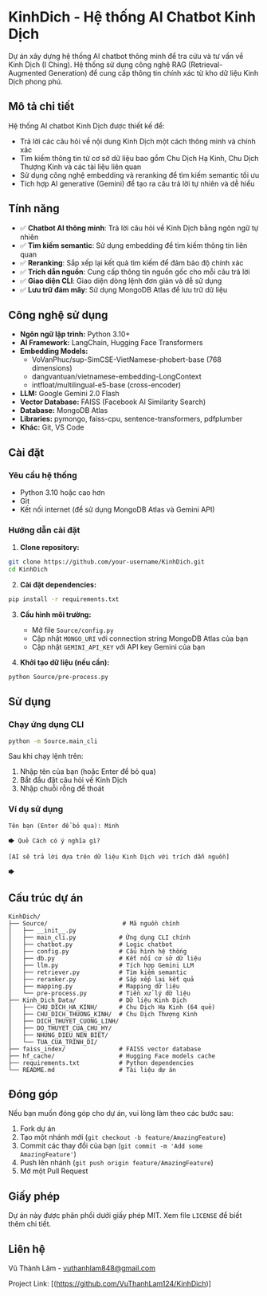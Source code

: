 # KinhDich - Hệ thống AI Chatbot Kinh Dịch

Dự án xây dựng hệ thống AI chatbot thông minh để tra cứu và tư vấn về Kinh Dịch (I Ching). Hệ thống sử dụng công nghệ RAG (Retrieval-Augmented Generation) để cung cấp thông tin chính xác từ kho dữ liệu Kinh Dịch phong phú.

## Mô tả chi tiết

Hệ thống AI chatbot Kinh Dịch được thiết kế để:
- Trả lời các câu hỏi về nội dung Kinh Dịch một cách thông minh và chính xác
- Tìm kiếm thông tin từ cơ sở dữ liệu bao gồm Chu Dịch Hạ Kinh, Chu Dịch Thượng Kinh và các tài liệu liên quan
- Sử dụng công nghệ embedding và reranking để tìm kiếm semantic tối ưu
- Tích hợp AI generative (Gemini) để tạo ra câu trả lời tự nhiên và dễ hiểu

## Tính năng

*   ✅ **Chatbot AI thông minh**: Trả lời câu hỏi về Kinh Dịch bằng ngôn ngữ tự nhiên
*   ✅ **Tìm kiếm semantic**: Sử dụng embedding để tìm kiếm thông tin liên quan
*   ✅ **Reranking**: Sắp xếp lại kết quả tìm kiếm để đảm bảo độ chính xác
*   ✅ **Trích dẫn nguồn**: Cung cấp thông tin nguồn gốc cho mỗi câu trả lời
*   ✅ **Giao diện CLI**: Giao diện dòng lệnh đơn giản và dễ sử dụng
*   ✅ **Lưu trữ đám mây**: Sử dụng MongoDB Atlas để lưu trữ dữ liệu

## Công nghệ sử dụng

*   **Ngôn ngữ lập trình:** Python 3.10+
*   **AI Framework:** LangChain, Hugging Face Transformers
*   **Embedding Models:** 
    - VoVanPhuc/sup-SimCSE-VietNamese-phobert-base (768 dimensions)
    - dangvantuan/vietnamese-embedding-LongContext
    - intfloat/multilingual-e5-base (cross-encoder)
*   **LLM:** Google Gemini 2.0 Flash
*   **Vector Database:** FAISS (Facebook AI Similarity Search)
*   **Database:** MongoDB Atlas
*   **Libraries:** pymongo, faiss-cpu, sentence-transformers, pdfplumber
*   **Khác:** Git, VS Code

## Cài đặt

### Yêu cầu hệ thống
- Python 3.10 hoặc cao hơn
- Git
- Kết nối internet (để sử dụng MongoDB Atlas và Gemini API)

### Hướng dẫn cài đặt

1. **Clone repository:**
```bash
git clone https://github.com/your-username/KinhDich.git
cd KinhDich
```

2. **Cài đặt dependencies:**
```bash
pip install -r requirements.txt
```

3. **Cấu hình môi trường:**
   - Mở file `Source/config.py`
   - Cập nhật `MONGO_URI` với connection string MongoDB Atlas của bạn
   - Cập nhật `GEMINI_API_KEY` với API key Gemini của bạn

4. **Khởi tạo dữ liệu (nếu cần):**
```bash
python Source/pre-process.py
```

## Sử dụng

### Chạy ứng dụng CLI

```bash
python -m Source.main_cli
```

Sau khi chạy lệnh trên:
1. Nhập tên của bạn (hoặc Enter để bỏ qua)
2. Bắt đầu đặt câu hỏi về Kinh Dịch
3. Nhập chuỗi rỗng để thoát

### Ví dụ sử dụng

```
Tên bạn (Enter để bỏ qua): Minh

🡆 Quẻ Cách có ý nghĩa gì?

[AI sẽ trả lời dựa trên dữ liệu Kinh Dịch với trích dẫn nguồn]

🡆 
```

## Cấu trúc dự án

```
KinhDich/
├── Source/                     # Mã nguồn chính
│   ├── __init__.py
│   ├── main_cli.py            # Ứng dụng CLI chính
│   ├── chatbot.py             # Logic chatbot
│   ├── config.py              # Cấu hình hệ thống
│   ├── db.py                  # Kết nối cơ sở dữ liệu
│   ├── llm.py                 # Tích hợp Gemini LLM
│   ├── retriever.py           # Tìm kiếm semantic
│   ├── reranker.py            # Sắp xếp lại kết quả
│   ├── mapping.py             # Mapping dữ liệu
│   └── pre-process.py         # Tiền xử lý dữ liệu
├── Kinh_Dich_Data/            # Dữ liệu Kinh Dịch
│   ├── CHU_DICH_HA_KINH/      # Chu Dịch Hạ Kinh (64 quẻ)
│   ├── CHU_DICH_THUONG_KINH/  # Chu Dịch Thượng Kinh
│   ├── DICH_THUYET_CUONG_LINH/
│   ├── DO_THUYET_CUA_CHU_HY/
│   ├── NHUNG_DIEU_NEN_BIET/
│   └── TUA_CUA_TRINH_DI/
├── faiss_index/               # FAISS vector database
├── hf_cache/                  # Hugging Face models cache
├── requirements.txt           # Python dependencies
└── README.md                  # Tài liệu dự án
```

## Đóng góp

Nếu bạn muốn đóng góp cho dự án, vui lòng làm theo các bước sau:

1. Fork dự án
2. Tạo một nhánh mới (`git checkout -b feature/AmazingFeature`)
3. Commit các thay đổi của bạn (`git commit -m 'Add some AmazingFeature'`)
4. Push lên nhánh (`git push origin feature/AmazingFeature`)
5. Mở một Pull Request

## Giấy phép

Dự án này được phân phối dưới giấy phép MIT. Xem file `LICENSE` để biết thêm chi tiết.

## Liên hệ

Vũ Thành Lâm - [vuthanhlam848@gmail.com](mailto:vuthanhlam848@gmail.com)

Project Link: [(https://github.com/VuThanhLam124/KinhDich)]
